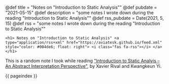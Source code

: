@def title       = "Notes on \"Introduction to Static Analysis\""
@def pubdate     = "2021-05-15"
@def description = "some notes I wrote down during the reading \"Introduction to Static Analysis\""
@def rss_pubdate = Date(2021, 5, 15)
@def rss         = "some notes I wrote down during the reading \"Introduction to Static Analysis\""

~~~
<h1> Notes on "Introduction to Static Analysis" <a type="application/rss+xml" href="https://aviatesk.github.io/feed.xml" style="color: #004de6; float: right"> <i class="fas fa-rss"></i> </a> </h1>
~~~

This is a random note I took while reading
["Introduction to Static Analyis – An Abstract Interpretation Perspective"](https://mitpress.mit.edu/books/introduction-static-analysis), by Xavier Rival and Kwangkeun Yi.

{{ pageindex }}
